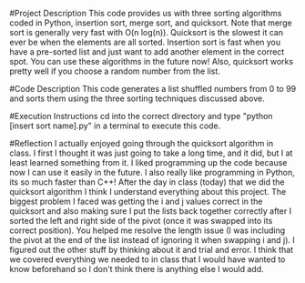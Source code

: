 #Project Description
This code provides us with three sorting algorithms coded in Python, insertion sort, merge sort, and quicksort. Note that merge sort is generally very fast with O(n log(n)). Quicksort is the slowest it can ever be when the elements are all sorted. Insertion sort is fast when you have a pre-sorted list and just want to add another element in the correct spot. You can use these algorithms in the future now! Also, quicksort works pretty well if you choose a random number from the list.

#Code Description
This code generates a list shuffled numbers from 0 to 99 and sorts them using the three sorting techniques discussed above.

#Execution Instructions
cd into the correct directory and type "python [insert sort name].py" in a terminal to execute this code.

#Reflection
I actually enjoyed going through the quicksort algorithm in class. I first I thought it was just going to take a long time, and it did, but I at least learned something from it. I liked programming up the code because now I can use it easily in the future. I also really like programming in Python, its so much faster than C++!
After the day in class (today) that we did the quicksort algorithm I think I understand everything about this project.
The biggest problem I faced was getting the i and j values correct in the quicksort and also making sure I put the lists back together correctly after I sorted the left and right side of the pivot (once it was swapped into its correct position). You helped me resolve the length issue (I was including the pivot at the end of the list instead of ignoring it when swapping i and j). I figured out the other stuff by thinking about it and trial and error.
I think that we covered everything we needed to in class that I would have wanted to know beforehand so I don't think there is anything else I would add.

